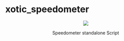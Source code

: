 # xotic_speedometer
<div align='center'><img src='https://cdn.upload.systems/uploads/Ep298MH5.png'/></div>



<p style='text-align: center;'>Speedometer standalone Script</p>
